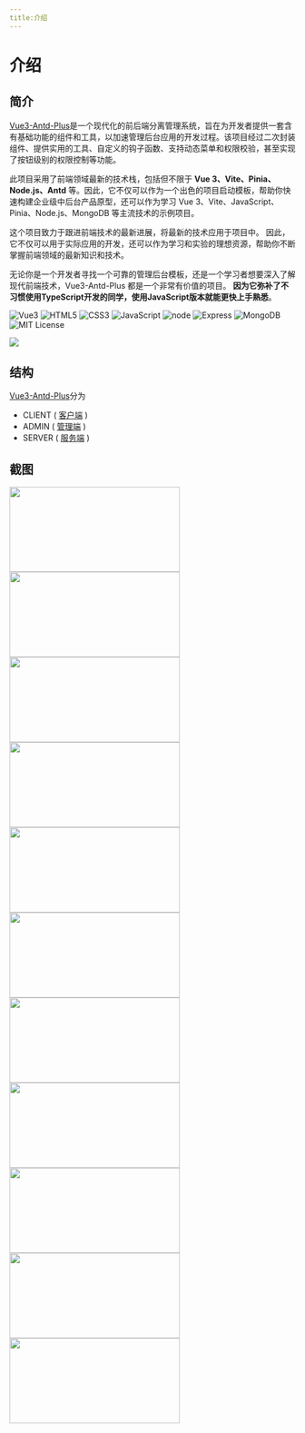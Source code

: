 ```yaml
---
title:介绍
---
```


# 介绍

## 简介
[Vue3-Antd-Plus](https://gitee.com/Z568_568/vue3-antd-plus.git)是一个现代化的前后端分离管理系统，旨在为开发者提供一套含有基础功能的组件和工具，以加速管理后台应用的开发过程。该项目经过二次封装组件、提供实用的工具、自定义的钩子函数、支持动态菜单和权限校验，甚至实现了按钮级别的权限控制等功能。

此项目采用了前端领域最新的技术栈，包括但不限于 **Vue 3、Vite、Pinia、Node.js、Antd** 等。因此，它不仅可以作为一个出色的项目启动模板，帮助你快速构建企业级中后台产品原型，还可以作为学习 Vue 3、Vite、JavaScript、Pinia、Node.js、MongoDB 等主流技术的示例项目。

这个项目致力于跟进前端技术的最新进展，将最新的技术应用于项目中。 因此，它不仅可以用于实际应用的开发，还可以作为学习和实验的理想资源，帮助你不断掌握前端领域的最新知识和技术。

无论你是一个开发者寻找一个可靠的管理后台模板，还是一个学习者想要深入了解现代前端技术，Vue3-Antd-Plus 都是一个非常有价值的项目。
**因为它弥补了不习惯使用TypeScript开发的同学，使用JavaScript版本就能更快上手熟悉**。


![Vue3](https://img.shields.io/badge/-Vue-34495e?logo=vue.js)
![HTML5](https://img.shields.io/badge/-HTML5-red?logo=html5&logoColor=white)
![CSS3](https://img.shields.io/badge/-CSS3-blue?logo=css3&logoColor=white)
![JavaScript](https://img.shields.io/badge/-JavaScript-yellow?logo=javascript&logoColor=white)
![node](https://img.shields.io/badge/-Nodejs-red?logo=node.js&logoColor=white)
![Express](https://img.shields.io/badge/-Express-green?logo=Express&logoColor=white)
![MongoDB](https://img.shields.io/badge/-MongoDB-yellow?logo=MongoDB&logoColor=white)
![MIT License](https://img.shields.io/badge/License-MIT-green.svg)

<img  src="/xmind.png">

## 结构

[Vue3-Antd-Plus](https://gitee.com/Z568_568/vue3-antd-plus.git)分为
- CLIENT ( [客户端](/guide/client/) )
- ADMIN  ( [管理端](/guide/admin/) )
- SERVER ( [服务端](/guide/server/) )

## 截图

<img  src="/img.png" width = "300" height = "150">
<img src="/img_1.png" width = "300" height = "150">
<img src="/img_2.png" width = "300" height = "150">
<img src="/img_3.png" width = "300" height = "150">
<img src="/img_4.png" width = "300" height = "150">
<img src="/img_10.png" width = "300" height = "150">
<img src="/img_11.png" width = "300" height = "150">
<img src="/img_12.png" width = "300" height = "150">
<img src="/img_5.png" width = "300" height = "150">
<img src="/img_5.png" width = "300" height = "150">
<img src="/img_13.png" width = "300" height = "150">

